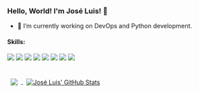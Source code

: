 ### Hello, World! I'm José Luis! 👋

- 🚀 I’m currently working on DevOps and Python development.
<!--- 🌱 I’m currently learning -->

#### Skills:

![](https://img.shields.io/badge/CSharp-informational?style=flat&logo=c-sharp&logoColor=white&color=189AB4)
![](https://img.shields.io/badge/Java-informational?style=flat&logo=java&logoColor=white&color=189AB4)
![](https://img.shields.io/badge/Kotlin-informational?style=flat&logo=kotlin&logoColor=white&color=189AB4)
![](https://img.shields.io/badge/Android-informational?style=flat&logo=android&logoColor=white&color=189AB4)
![](https://img.shields.io/badge/MySQL-informational?style=flat&logo=MySQL&logoColor=white&color=189AB4)
![](https://img.shields.io/badge/Git-informational?style=flat&logo=git&logoColor=white&color=189AB4)
![](https://img.shields.io/badge/SAP-informational?style=flat&logo=SAP&logoColor=white&color=189AB4)
![](https://img.shields.io/badge/HTML5-informational?style=flat&logo=HTML5&logoColor=white&color=189AB4)

<br>
<a href="https://github.com/joseluisbn">
  <img align="center" style="margin:0.5rem" src="https://github-readme-stats.vercel.app/api/top-langs/?username=joseluisbn&hide=html,css&title_color=ffffff&text_color=c9cacc&icon_color=4AB197&bg_color=1A2B34" />
</a>

<a href="https://github.com/joseluisbn">
  <img align="center" style="margin:0.5rem" src="https://github-readme-stats.vercel.app/api?username=joseluisbn&show_icons=true&line_height=27&count_private=true&title_color=ffffff&text_color=c9cacc&icon_color=4AB097&bg_color=1A2B34" alt="José Luis' GitHub Stats" />
</a>

<!--
**joseluisbn/joseluisbn** is a ✨ _special_ ✨ repository because its `README.md` (this file) appears on your GitHub profile.

Here are some ideas to get you started:

- 👯 I’m looking to collaborate on ...
- 🤔 I’m looking for help with ...
- 💬 Ask me about ...
- 📫 How to reach me: ...
- 😄 Pronouns: ...
- ⚡ Fun fact: ...
-->
